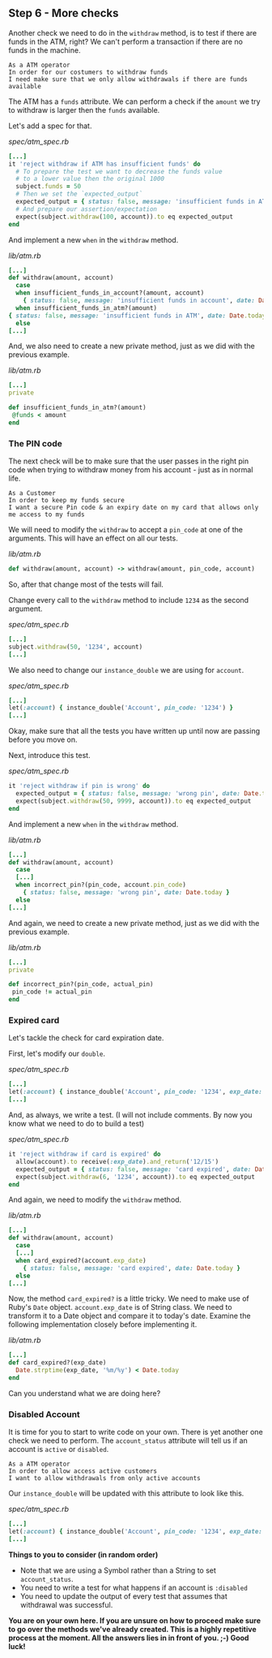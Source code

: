 ## Step 6 - More checks

Another check we need to do in the `withdraw` method, is to test if there are funds in the ATM, right? We can't perform a transaction if there are no funds in the machine. 

```
As a ATM operator
In order for our costumers to withdraw funds
I need make sure that we only allow withdrawals if there are funds available
``` 

The ATM has a `funds` attribute. We can perform a check if the `amount` we try to withdraw is larger then the `funds` available. 

Let's add a spec for that.

_spec/atm_spec.rb_

```ruby
[...]
it 'reject withdraw if ATM has insufficient funds' do
  # To prepare the test we want to decrease the funds value
  # to a lower value then the original 1000
  subject.funds = 50
  # Then we set the `expected_output`
  expected_output = { status: false, message: 'insufficient funds in ATM', date: Date.today }
  # And prepare our assertion/expectation
  expect(subject.withdraw(100, account)).to eq expected_output
end
```

And implement a new `when` in the `withdraw` method.

_lib/atm.rb_

```ruby
[...]
def withdraw(amount, account)
  case
  when insufficient_funds_in_account?(amount, account)
    { status: false, message: 'insufficient funds in account', date: Date.today }
  when insufficient_funds_in_atm?(amount)
{ status: false, message: 'insufficient funds in ATM', date: Date.today }
  else
[...]
```

And, we also need to create a new private method, just as we did with the previous example.

_lib/atm.rb_
```ruby
[...]
private 

def insufficient_funds_in_atm?(amount)
 @funds < amount
end

```

### The PIN code

The next check will be to make sure that the user passes in the right pin code when trying to withdraw money from his account - just as in normal life. 

```
As a Customer              
In order to keep my funds secure             
I want a secure Pin code & an expiry date on my card that allows only me access to my funds
```

We will need to modify the `withdraw` to accept a `pin_code` at one of the arguments. This will have an effect on all our tests. 

_lib/atm.rb_

```ruby
def withdraw(amount, account) -> withdraw(amount, pin_code, account)
```
So, after that change most of the tests will fail. 

Change every call to the `withdraw` method to include `1234` as the second argument. 

_spec/atm_spec.rb_

```ruby
[...]
subject.withdraw(50, '1234', account)
[...]
```

We also need to change our `instance_double` we are using for `account`. 

_spec/atm_spec.rb_

```ruby
[...]
let(:account) { instance_double('Account', pin_code: '1234') }
[...]
```

Okay, make sure that all the tests you have written up until now are passing before you move on. 

Next, introduce this test.

_spec/atm_spec.rb_

```ruby
it 'reject withdraw if pin is wrong' do
  expected_output = { status: false, message: 'wrong pin', date: Date.today }
  expect(subject.withdraw(50, 9999, account)).to eq expected_output
end
```

And implement a new `when` in the `withdraw` method.

_lib/atm.rb_

```ruby
[...]
def withdraw(amount, account)
  case
  [...]
  when incorrect_pin?(pin_code, account.pin_code)
    { status: false, message: 'wrong pin', date: Date.today }
  else
[...]
```

And again, we need to create a new private method, just as we did with the previous example.

_lib/atm.rb_

```ruby
[...]
private 

def incorrect_pin?(pin_code, actual_pin)
 pin_code != actual_pin
end

```

### Expired card

Let's tackle the check for card expiration date. 

First, let's modify our `double`.

_spec/atm_spec.rb_

```ruby
[...]
let(:account) { instance_double('Account', pin_code: '1234', exp_date: '04/17') }
[...]
```

And, as always, we write a test. (I will not include comments. By now you know what we need to do to build a test)

_spec/atm_spec.rb_

```ruby
it 'reject withdraw if card is expired' do
  allow(account).to receive(:exp_date).and_return('12/15')
  expected_output = { status: false, message: 'card expired', date: Date.today }
  expect(subject.withdraw(6, '1234', account)).to eq expected_output
end
```

And again, we need to modify the `withdraw` method. 

_lib/atm.rb_

```ruby
[...]
def withdraw(amount, account)
  case
  [...]
  when card_expired?(account.exp_date)
    { status: false, message: 'card expired', date: Date.today }
  else
[...]
```

Now, the method `card_expired?` is a little tricky. We need to make use of Ruby's `Date` object. `account.exp_date` is of String class. We need to transform it to a Date object and compare it to today's date. Examine the following implementation closely before implementing it. 

_lib/atm.rb_

```ruby
[...]
def card_expired?(exp_date)
  Date.strptime(exp_date, '%m/%y') < Date.today
end
```

Can you understand what we are doing here? 

### Disabled Account

It is time for you to start to write code on your own. There is yet another one check we need to perform. The `account_status` attribute will tell us if an account is `active` or `disabled`. 

```
As a ATM operator             
In order to allow access active customers             
I want to allow withdrawals from only active accounts
```

Our `instance_double` will be updated with this attribute to look like this. 

_spec/atm_spec.rb_

```ruby
[...]
let(:account) { instance_double('Account', pin_code: '1234', exp_date: '04/17', account_status: :active) }
[...]
```

**Things to you to consider (in random order)**

* Note that we are using a Symbol rather than a String to set `account_status`.
* You need to write a test for what happens if an account is `:disabled` 
* You need to update the output of every test that assumes that withdrawal was successful. 

**You are on your own here. If you are unsure on how to proceed make sure to go over the methods we've already created. This is a highly repetitive process at the moment. All the answers lies in in front of you. ;-) Good luck!**
 
















